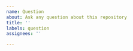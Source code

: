 ```yaml
---
name: Question
about: Ask any question about this repository
title: ''
labels: question
assignees: ''

---
```


<!--
    Thank you very much for contributing to this project by creating an issue!

    Try to describe your issue clearly and concisely and include the context.
-->
